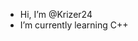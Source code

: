 -  Hi, I’m @Krizer24
-  I’m currently learning C++

<!---
Krizer24/Krizer24 is a ✨ special ✨ repository because its `README.md` (this file) appears on your GitHub profile.
You can click the Preview link to take a look at your changes.
--->
